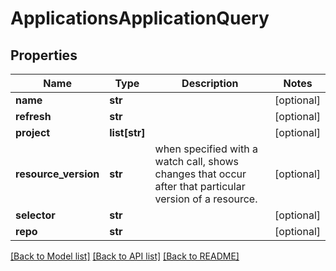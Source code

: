 # ApplicationsApplicationQuery

## Properties
Name | Type | Description | Notes
------------ | ------------- | ------------- | -------------
**name** | **str** |  | [optional] 
**refresh** | **str** |  | [optional] 
**project** | **list[str]** |  | [optional] 
**resource_version** | **str** | when specified with a watch call, shows changes that occur after that particular version of a resource. | [optional] 
**selector** | **str** |  | [optional] 
**repo** | **str** |  | [optional] 

[[Back to Model list]](../README.md#documentation-for-models) [[Back to API list]](../README.md#documentation-for-api-endpoints) [[Back to README]](../README.md)

